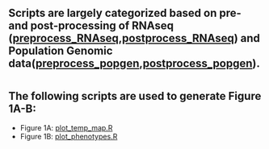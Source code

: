 ## Scripts are largely categorized based on pre- and post-processing of RNAseq ([preprocess_RNAseq](https://github.com/malballinger/BallingerMack_NYBZase_2022/tree/main/code/preprocess_RNAseq),[postprocess_RNAseq](https://github.com/malballinger/BallingerMack_NYBZase_2022/tree/main/code/postprocess_RNAseq)) and Population Genomic data([preprocess_popgen](https://github.com/malballinger/BallingerMack_NYBZase_2022/tree/main/code/preprocess_popgen),[postprocess_popgen](https://github.com/malballinger/BallingerMack_NYBZase_2022/tree/main/code/postprocess_popgen)).
#
#
## The following scripts are used to generate Figure 1A-B:
- Figure 1A: [plot_temp_map.R](https://github.com/malballinger/BallingerMack_NYBZase_2022/blob/main/code/plot_temp_map.R)
- Figure 1B: [plot_phenotypes.R](https://github.com/malballinger/BallingerMack_NYBZase_2022/blob/main/code/plot_phenotypes.R)